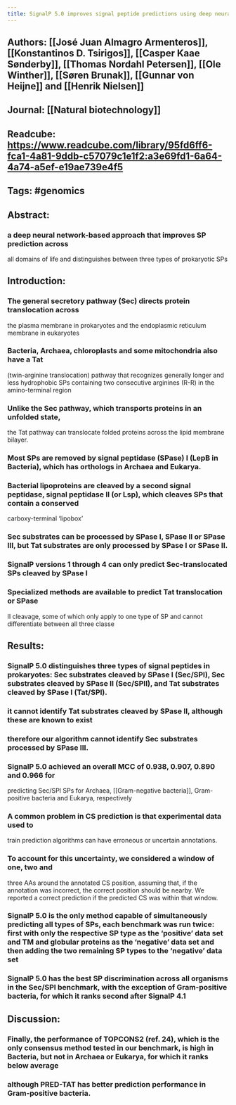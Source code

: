 ```yaml
---
title: SignalP 5.0 improves signal peptide predictions using deep neural networks
---
```


## **Authors**: [[José Juan Almagro Armenteros]], [[Konstantinos D. Tsirigos]], [[Casper Kaae Sønderby]], [[Thomas Nordahl Petersen]], [[Ole Winther]], [[Søren Brunak]], [[Gunnar von Heijne]] and [[Henrik Nielsen]]

## **Journal**: [[Natural biotechnology]]

## **Readcube**: https://www.readcube.com/library/95fd6ff6-fca1-4a81-9ddb-c57079c1e1f2:a3e69fd1-6a64-4a74-a5ef-e19ae739e4f5

## **Tags**: #genomics 

## **Abstract**:
### a deep neural network-based approach that improves SP prediction across 
all domains of life and distinguishes between three types of prokaryotic SPs

## **Introduction**:
### The general secretory pathway (Sec) directs protein translocation across
 the plasma membrane in prokaryotes and the endoplasmic reticulum 
membrane in eukaryotes

### Bacteria, Archaea, chloroplasts and some mitochondria also have a Tat 
(twin-arginine translocation) pathway that recognizes generally longer 
and less hydrophobic SPs containing two consecutive arginines (R-R) in 
the amino-terminal region

### Unlike the Sec pathway, which transports proteins in an unfolded state, 
the Tat pathway can translocate folded proteins across the lipid 
membrane bilayer.

### Most SPs are removed by signal peptidase (SPase) I (LepB in Bacteria), which has orthologs in Archaea and Eukarya.

### Bacterial lipoproteins are cleaved by a second signal peptidase, signal peptidase II (or Lsp), which cleaves SPs that contain a conserved 
carboxy-terminal ‘lipobox’

### Sec substrates can be processed by SPase I, SPase II or SPase III, but Tat substrates are only processed by SPase I or SPase II.

### SignalP versions 1 through 4 can only predict Sec-translocated SPs cleaved by SPase I

### Specialized methods are available to predict Tat translocation or SPase 
II cleavage, some of which only apply to one type of SP and cannot  differentiate between all three classe

## **Results**:
### SignalP 5.0 distinguishes three types of signal peptides in prokaryotes: Sec substrates cleaved by SPase I (Sec/SPI), Sec substrates cleaved by SPase II (Sec/SPII), and Tat substrates cleaved by SPase I (Tat/SPI).

### it cannot identify Tat substrates cleaved by SPase II, although these are known to exist

### therefore our algorithm cannot identify Sec substrates processed by SPase III.

### SignalP 5.0 achieved an overall MCC of 0.938, 0.907, 0.890 and 0.966 for
 predicting Sec/SPI SPs for Archaea, [[Gram-negative bacteria]], Gram-positive bacteria and Eukarya, respectively

### A common problem in CS prediction is that experimental data used to 
train prediction algorithms can have erroneous or uncertain annotations.

### To account for this uncertainty, we considered a window of one, two and 
three AAs around the annotated CS position, assuming that, if the annotation was incorrect, the correct position should be nearby. We reported a correct prediction if the predicted CS was within that window.

### SignalP 5.0 is the only method capable of simultaneously predicting all types of SPs, each benchmark was run twice: first with only the respective SP type as the ‘positive’ data set and TM and globular proteins as the ‘negative’ data set and then adding the two remaining SP types to the ‘negative’ data set

### SignalP 5.0 has the best SP discrimination across all organisms in the Sec/SPI benchmark, with the exception of Gram-positive bacteria, for which it ranks second after SignalP 4.1

## **Discussion**:
### Finally, the performance of TOPCONS2 (ref. 24), which is the only consensus method tested in our benchmark, is high in Bacteria, but not in Archaea or Eukarya, for which it ranks below average

### although PRED-TAT has better prediction performance in Gram-positive bacteria.
